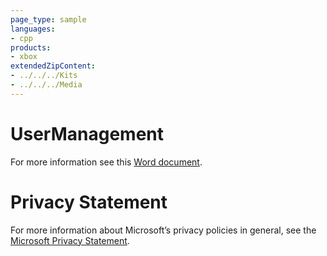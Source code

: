 ```yaml
---
page_type: sample
languages:
- cpp
products:
- xbox
extendedZipContent:
- ../../../Kits
- ../../../Media
---
```

# UserManagement
For more information see this [Word document](Readme.docx).
# Privacy Statement
For more information about Microsoft’s privacy policies in general, see the [Microsoft Privacy Statement](https://privacy.microsoft.com/en-us/privacystatement/).
